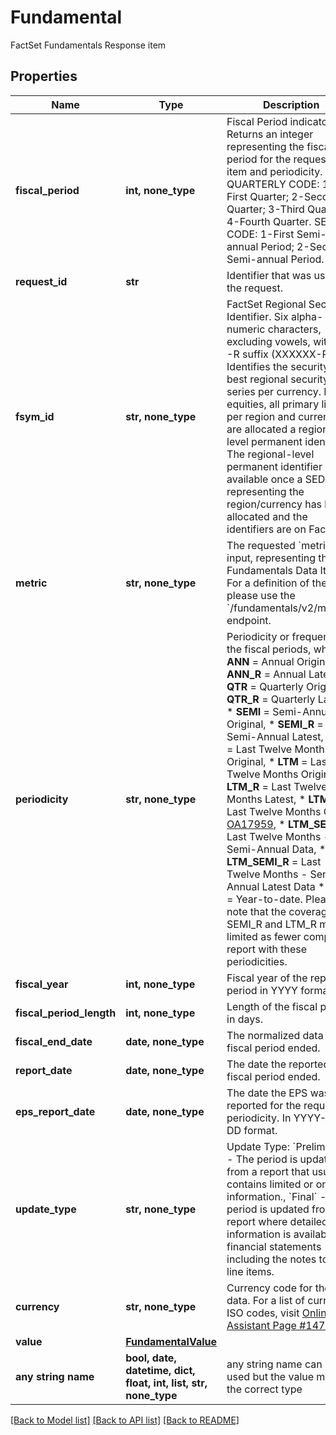 # Fundamental

FactSet Fundamentals Response item

## Properties
Name | Type | Description | Notes
------------ | ------------- | ------------- | -------------
**fiscal_period** | **int, none_type** | Fiscal Period indicator. Returns an integer representing the fiscal period for the requested item and periodicity.  QUARTERLY CODE: 1-First Quarter; 2-Second Quarter; 3-Third Quarter; 4-Fourth Quarter. SEMI-CODE: 1-First Semi-annual Period; 2-Second Semi-annual Period. | 
**request_id** | **str** | Identifier that was used for the request. | [optional] 
**fsym_id** | **str, none_type** | FactSet Regional Security Identifier. Six alpha-numeric characters, excluding vowels, with an -R suffix (XXXXXX-R). Identifies the security&#39;s best regional security data series per currency. For equities, all primary listings per region and currency are allocated a regional-level permanent identifier. The regional-level permanent identifier will be available once a SEDOL representing the region/currency has been allocated and the identifiers are on FactSet. | [optional] 
**metric** | **str, none_type** | The requested &#x60;metric&#x60; input, representing the Fundamentals Data Item. For a definition of the item please use the &#x60;/fundamentals/v2/metrics&#x60; endpoint. | [optional] 
**periodicity** | **str, none_type** | Periodicity or frequency of the fiscal periods, where  * **ANN** &#x3D; Annual Original,  * **ANN_R** &#x3D; Annual Latest,  * **QTR** &#x3D; Quarterly Original,  * **QTR_R** &#x3D; Quarterly Latest,  * **SEMI** &#x3D; Semi-Annual Original,  * **SEMI_R** &#x3D; Semi-Annual Latest,  * **CAL** &#x3D; Last Twelve Months Original,  * **LTM** &#x3D; Last Twelve Months Original, * **LTM_R** &#x3D; Last Twelve Months Latest,  * **LTMSG** &#x3D; Last Twelve Months Global [OA17959](https://my.apps.factset.com/oa/pages/17959),  * **LTM_SEMI** &#x3D; Last Twelve Months - Semi-Annual Data,  * **LTM_SEMI_R** &#x3D; Last Twelve Months - Semi-Annual  Latest Data  * **YTD** &#x3D; Year-to-date.   Please note that the coverage for SEMI_R and LTM_R may be limited as fewer companies report with these periodicities.  | [optional] 
**fiscal_year** | **int, none_type** | Fiscal year of the reported period in YYYY format. | [optional] 
**fiscal_period_length** | **int, none_type** | Length of the fiscal period in days. | [optional] 
**fiscal_end_date** | **date, none_type** | The normalized data the fiscal period ended. | [optional] 
**report_date** | **date, none_type** | The date the reported fiscal period ended. | [optional] 
**eps_report_date** | **date, none_type** | The date the EPS was reported for the requested periodicity. In YYYY-MM-DD format. | [optional] 
**update_type** | **str, none_type** | Update Type: &#x60;Preliminary&#x60; - The period is updated from a report that usually contains limited or only key information., &#x60;Final&#x60; - The period is updated from a report where detailed information is available in financial statements including the notes to the line items. | [optional] 
**currency** | **str, none_type** | Currency code for the data. For a list of currency ISO codes, visit [Online Assistant Page #1470](https://oa.apps.factset.com/pages/1470). | [optional] 
**value** | [**FundamentalValue**](FundamentalValue.md) |  | [optional] 
**any string name** | **bool, date, datetime, dict, float, int, list, str, none_type** | any string name can be used but the value must be the correct type | [optional]

[[Back to Model list]](../README.md#documentation-for-models) [[Back to API list]](../README.md#documentation-for-api-endpoints) [[Back to README]](../README.md)


